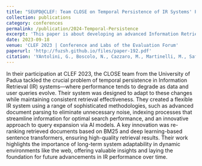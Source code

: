 ```yaml
---
title: "SEUPD@CLEF: Team CLOSE on Temporal Persistence of IR Systems' Performance."
collection: publications
category: conferences
permalink: /publication/2024-Temporal-Persistence
excerpt: 'This paper is about developing an advanced Information Retrieval system for CLEF 2023, addressing the challenge of maintaining high performance over time with evolving data, by leveraging sophisticated indexing, query expansion, and re-ranking methodologies.'
date: 2023-09-18
venue: 'CLEF 2023 | Conference and Labs of the Evaluation Forum'
paperurl: 'http://fuzsh.github.io/files/paper-192.pdf'
citation: 'YAntolini, G., Boscolo, N., Cazzaro, M., Martinelli, M., Safavi, S., Shami, F. and Ferro, N., 2023. SEUPD@ CLEF: Team CLOSE on Temporal Persistence of IR Systems' Performance. In CLEF (Working Notes) (pp. 2368-2395).'
---
```


In their participation at CLEF 2023, the CLOSE team from the University of Padua tackled the crucial problem of temporal persistence in Information Retrieval (IR) systems—where performance tends to degrade as data and user queries evolve. Their system was designed to adapt to these changes while maintaining consistent retrieval effectiveness. They created a flexible IR system using a range of sophisticated methodologies, such as advanced document parsing to eliminate unnecessary noise, indexing processes that streamline information for optimal search performance, and an innovative approach to query expansion via AI models. A key innovation was re-ranking retrieved documents based on BM25 and deep learning-based sentence transformers, ensuring high-quality retrieval results. Their work highlights the importance of long-term system adaptability in dynamic environments like the web, offering valuable insights and laying the foundation for future advancements in IR performance over time.
